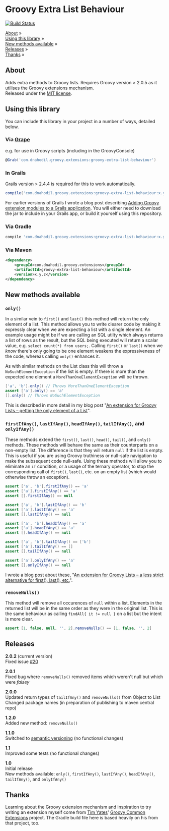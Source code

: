# Groovy Extra List Behaviour
[![Build Status](https://travis-ci.org/dnahodil/groovy-extra-list-behaviour.png)](https://travis-ci.org/dnahodil/groovy-extra-list-behaviour)

[About](#about) »  
[Using this library](#using-this-library) »  
[New methods available](#new-methods-available) »  
[Releases](#releases) »  
[Thanks](#thanks) »

## About
Adds extra methods to Groovy lists. Requires Groovy version > 2.0.5 as it utilises the Groovy extensions mechanism.  
Released under the [MIT license](https://github.com/dnahodil/groovy-extra-list-behaviour/raw/master/LICENSE).

## Using this library
You can include this library in your project in a number of ways, detailed below.
### Via [Grape](http://www.groovy-lang.org/Grape)
e.g. for use in Groovy scripts (including in the GroovyConsole)  
```groovy
@Grab('com.dnahodil.groovy.extensions:groovy-extra-list-behaviour')
```

### In Grails
Grails version > 2.4.4 is required for this to work automatically.
```groovy
compile('com.dnahodil.groovy.extensions:groovy-extra-list-behaviour:x.y.z')
```
For earlier versions of Grails I wrote a blog post describing [Adding Groovy extension modules to a Grails application](http://dnahodil.wordpress.com/2014/01/05/adding-groovy-extension-modules-to-a-grails-application/). You will either need to download the jar to include in your Grails app, or build it yourself using this repository.

### Via Gradle
```groovy
compile 'com.dnahodil.groovy.extensions:groovy-extra-list-behaviour:x.y.z'
```

### Via Maven
```xml
<dependency>
	<groupId>com.dnahodil.groovy.extensions</groupId>
	<artifactId>groovy-extra-list-behaviour</artifactId>
	<version>x.y.z</version>
</dependency>
```

## New methods available
### `only()`
In a similar vein to `first()` and `last()` this method will return the only element of a list. This method allows you to write clearer code by making it expressly clear when we are expecting a list with a single element. An example usage might be if we are calling an SQL utilty which always returns a list of rows as the result, but the SQL being executed will return a scalar value, e.g. `select count(*) from users;`. Calling `first()` or `last()` when we *know* there's only going to be one element weakens the expressiveness of the code, whereas calling `only()` enhances it.

As with similar methods on the List class this will throw a `NoSuchElementException` if the list is empty. If there is more than the expected one element a `MoreThanOneElementException` will be thrown.

``` groovy
['a', 'b'].only() // Throws MoreThanOneElementException
assert ['a'].only() == 'a'
[].only() // Throws NoSuchElementException
```

This is described in more detail in my blog post "[An extension for Groovy Lists – getting the only element of a List](http://dnahodil.wordpress.com/2014/01/05/an-extension-for-groovy-lists-getting-the-only-element-of-a-list/)".

### `firstIfAny()`, `lastIfAny()`, `headIfAny()`, `tailIfAny()`, and `onlyIfAny()`
These methods extend the `first()`, `last()`, `head()`, `tail()`, and `only()` methods. These methods will behave the same as their counterparts on a non-empty list. The difference is that they will return `null` if the list is empty. This is useful if you are using Groovy truthiness or null-safe navigation to make the subsequent code null-safe. Using these methods will allow you to eliminate an `if` condition, or a usage of the ternary operator, to stop the corresponding call of `first()`, `last()`, etc. on an empty list (which would otherwise throw an exception). 

``` groovy
assert ['a', 'b'].firstIfAny() == 'a'
assert ['a'].firstIfAny() == 'a'
assert [].firstIfAny() == null

assert ['a', 'b'].lastIfAny() == 'b'
assert ['a'].lastIfAny() == 'a'
assert [].lastIfAny() == null

assert ['a', 'b'].headIfAny() == 'a'
assert ['a'].headIfAny() == 'a'
assert [].headIfAny() == null

assert ['a', 'b'].tailIfAny() == ['b']
assert ['a'].tailIfAny() == []
assert [].tailIfAny() == null

assert ['a'].onlyIfAny() == 'a'
assert [].onlyIfAny() == null
```

I wrote a blog post about these, "[An extension for Groovy Lists – a less strict alternative for first(), last(), etc.](http://dnahodil.wordpress.com/2014/01/05/an-extension-for-groovy-lists-a-less-strict-alternative-for-first-last-etc/)".

### `removeNulls()`
This method will remove all occurences of `null` within a list. Elements in the returned list will be in the same order as they were in the original list. This is the same behaviour as calling `findAll{ it != null }` on a list but the intent is more clear.

``` groovy
assert [1, false, null, '', 2].removeNulls() == [1, false, '', 2]
```

## Releases
**2.0.2** (current version)  
Fixed issue [#20](https://github.com/dnahodil/groovy-extra-list-behaviour/issues/20)

**2.0.1**  
Fixed bug where `removeNulls()` removed items which weren't null but which were *falsey*

**2.0.0**  
Updated return types of `tailIfAny()` and `removeNulls()` from Object to List  
Changed package names (in preparation of publishing to maven central repo)

**1.2.0**  
Added new method: `removeNulls()`

**1.1.0**  
Switched to [semantic versioning](http://www.semver.org) (no functional changes)

**1.1**  
Improved some tests (no functional changes)

**1.0**  
Initial release  
New methods available: `only()`, `firstIfAny()`, `lastIfAny()`, `headIfAny()`, `tailIfAny()`, and `onlyIfAny()`

## Thanks
Learning about the Groovy extension mechanism and inspiration to try writing an extension myself come from [Tim Yates](https://twitter.com/tim_yates)' [Groovy Common Extensions](https://github.com/timyates/groovy-common-extensions) project. The Gradle build file here is based heavily on his from that project, too.
